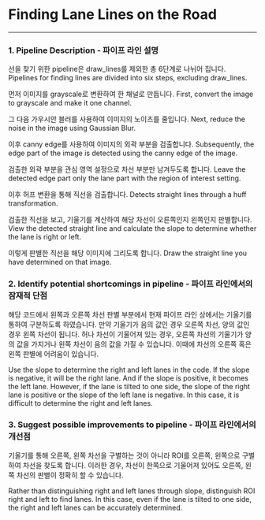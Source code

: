 **Finding Lane Lines on the Road**
==================================

---

### 1. Pipeline Description - 파이프 라인 설명

선을 찾기 위한 pipeline은 draw_lines를 제외한 총 6단계로 나뉘어 집니다. Pipelines for finding lines are divided into six steps, excluding draw_lines.

먼저 이미지를 grayscale로 변환하여 한 채널로 만듭니다. First, convert the image to grayscale and make it one channel.

그 다음 가우시안 블러를 사용하여 이미지의 노이즈를 줄입니다. Next, reduce the noise in the image using Gaussian Blur.

이후 canny edge를 사용하여 이미지의 외곽 부분을 검출합니다. Subsequently, the edge part of the image is detected using the canny edge of the image.

검출한 외곽 부분을 관심 영역 설정으로 차선 부분만 남겨두도록 합니다. Leave the detected edge part only the lane part with the region of interest setting.

이후 허프 변환을 통해 직선을 검출합니다. Detects straight lines through a huff transformation.

검출한 직선을 보고, 기울기를 계산하여 해당 차선이 오른쪽인지 왼쪽인지 판별합니다. View the detected straight line and calculate the slope to determine whether the lane is right or left.

이렇게 판별한 직선을 해당 이미지에 그리도록 합니다. Draw the straight line you have determined on that image.

### 2. Identify potential shortcomings in pipeline - 파이프 라인에서의 잠재적 단점

해당 코드에서 왼쪽과 오른쪽 차선 판별 부분에서 현재 파이프 라인 상에서는 기울기를 통하여 구분하도록 하였습니다. 만약 기울기가 음의 값인 경우 오른쪽 차선, 양의 값인 경우 왼쪽 차선이 됩니다. 허나 차선이 기울어져 있는 경우, 오른쪽 차선의 기울기가 양의 값을 가지거나 왼쪽 차선이 음의 값을 가질 수 있습니다. 이때에 차선의 오른쪽 혹은 왼쪽 판별에 어려움이 있습니다.

Use the slope to determine the right and left lanes in the code. If the slope is negative, it will be the right lane. And if the slope is positive, it becomes the left lane. However, if the lane is tilted to one side, the slope of the right lane is positive or the slope of the left lane is negative. In this case, it is difficult to determine the right and left lanes.

### 3. Suggest possible improvements to pipeline - 파이프 라인에서의 개선점

기울기를 통해 오른쪽, 왼쪽 차선을 구별하는 것이 아니라 ROI를 오른쪽, 왼쪽으로 구별하여 차선을 찾도록 합니다. 이러한 경우, 차선이 한쪽으로 기울어져 있어도 오른쪽, 왼쪽 차선의 판별이 정확히 할 수 있습니다.

Rather than distinguishing right and left lanes through slope, distinguish ROI right and left to find lanes. In this case, even if the lane is tilted to one side, the right and left lanes can be accurately determined.
